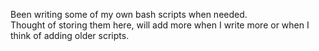 Been writing some of my own bash scripts when needed.  
Thought of storing them here, will add more when I write more or when I think of adding older scripts.
